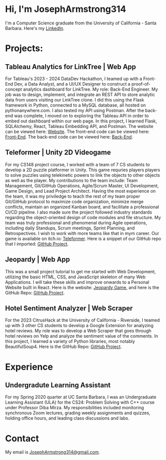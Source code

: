 # Hi, I'm JosephArmstrong314

I'm a Computer Science graduate from the University of California - Santa Barbara. Here's my [LinkedIn](https://www.linkedin.com/in/joseph-armstrong-31415926535897932384626/).

# Projects:

## Tableau Analytics for LinkTree | Web App

For Tableau's 2023 - 2024 DataDev Hackathon, I teamed up with a Front-End Dev, a Data Analyst, and a UI/UX Designer to construct a proof-of-concept analytics dashboard for LinkTree. My role: Back-End Engineer. My job was to design, implement, and integrate an REST API to store analytic data from users visiting our LinkTree clone. I did this using the Flask framework in Python, connected to a MySQL database, all hosted on pythonanywhere.com. I also tested my API using Postman. After the back-end was complete, I moved on to exploring the Tableau API in order to embed out dashboard within our web page. In this project, I learned Flask, SQLAlchemy, React, Tableau Embedding API, and Postman. The website can be viewed here: [Website](https://jovoight.github.io/tableauhackathon). The front-end code can be viewed here: [Front-End](https://github.com/jovoight/tableauhackathon). The back-end code can be viewed here: [Back-End](https://github.com/JosephArmstrong314/tableauhackathon-linktree-backend).

## Teleformer | Unity 2D Videogame

For my CS148 project course, I worked with a team of 7 CS students to develop a 2D puzzle platformer in Unity. This game requries players players to solve puzzles using telekinetic powers to link the objects to other objects as well as the player. My contributions to the team include: Team Management, Git/GitHub Operations, Agile/Scrum Master, UI Development, Game Design, and Lead Project Architect. Having the most experience on the team, it was my priviledge to teach the rest of my team proper Git/GitHub protocol to maximize code organization, minimize merge conflicts, maintain an organized Kanban board, and facilitate a professional CI/CD pipeline. I also made sure the project followed industry standards regarding the object-oriented design of code modules and file structure. My team was truly professional and phenomenal during Agile operations, including daily Standups, Scrum meetings, Sprint Planning, and Retrospectives. I wish to work with more teams like that in mym career. Our game is available on itch.io: [Teleformer](https://qiruhu.itch.io/teleformer). Here is a snippet of our GitHub repo that I imported: [GitHub Project](https://github.com/JosephArmstrong314/Teleformer/tree/main).

## Jeopardy | Web App

This was a small project tutorial to get me started with Web Development, utilizing the basic HTML, CSS, and JavaScript skeleton of many Web Applications. I will take these skills and improve onwards to a Personal Website built in React. Here is the website: [Jeopardy Game](https://josepharmstrong314.github.io/jeopardy-tutorial/), and here is the GitHub Repo: [GitHub Project](https://github.com/JosephArmstrong314/jeopardy-tutorial).

## Hotel Sentiment Analyzer | Web Scraper

For the 2023 CitrusHack at the University of California - Riverside, I teamed up with 3 other CS students to develop a Google Extension for analyzing hotel reviews. My role was to develop a Web Scraper that goes through hotel reviews on Yelp and analyze the sentiment value of the comments. In this project, I learned a variety of Python libraries, most notably BeautifulSoup4. Here is the GitHub Repo: [GitHub Project](https://github.com/JosephArmstrong314/Hotel-Reviews_Web-Scraper/tree/main).

# Experience

## Undergradute Learning Assistant

For my Spring 2020 quarter at UC Santa Barbara, I was an Undergraduate Learning Assistant (ULA) for the CS24: Problem Solving with C++ course under Professor Diba Mirza. My responsibilities included monitoring synchronous Zoom lectures, grading weekly assignments and quizzes, holding office hours, and leading class discussions and labs.

# Contact

My email is [JosephArmstrong314@gmail.com](JosephArmstrong314@gmail.com).

<!---
JosephArmstrong314/JosephArmstrong314 is a ✨ special ✨ repository because its `README.md` (this file) appears on your GitHub profile.
You can click the Preview link to take a look at your changes.
--->
